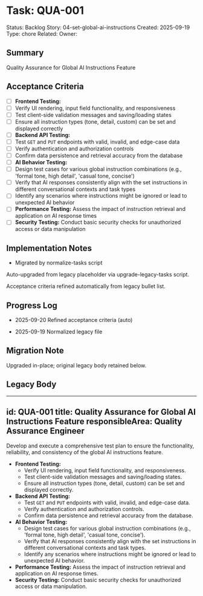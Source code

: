 # Task: QUA-001
Status: Backlog
Story: 04-set-global-ai-instructions
Created: 2025-09-19
Type: chore
Related:
Owner:

## Summary
Quality Assurance for Global AI Instructions Feature

## Acceptance Criteria

- [ ] **Frontend Testing:**
- [ ] Verify UI rendering, input field functionality, and responsiveness
- [ ] Test client-side validation messages and saving/loading states
- [ ] Ensure all instruction types (tone, detail, custom) can be set and displayed correctly
- [ ] **Backend API Testing:**
- [ ] Test `GET` and `PUT` endpoints with valid, invalid, and edge-case data
- [ ] Verify authentication and authorization controls
- [ ] Confirm data persistence and retrieval accuracy from the database
- [ ] **AI Behavior Testing:**
- [ ] Design test cases for various global instruction combinations (e.g., 'formal tone, high detail', 'casual tone, concise')
- [ ] Verify that AI responses consistently align with the set instructions in different conversational contexts and task types
- [ ] Identify any scenarios where instructions might be ignored or lead to unexpected AI behavior
- [ ] **Performance Testing:** Assess the impact of instruction retrieval and application on AI response times
- [ ] **Security Testing:** Conduct basic security checks for unauthorized access or data manipulation

## Implementation Notes
- Migrated by normalize-tasks script

Auto-upgraded from legacy placeholder via upgrade-legacy-tasks script.


Acceptance criteria refined automatically from legacy bullet list.
## Progress Log
- 2025-09-20 Refined acceptance criteria (auto)

- 2025-09-19 Normalized legacy file
## Migration Note
Upgraded in-place; original legacy body retained below.

## Legacy Body
---
id: QUA-001
title: Quality Assurance for Global AI Instructions Feature
responsibleArea: Quality Assurance Engineer
---
Develop and execute a comprehensive test plan to ensure the functionality, reliability, and consistency of the global AI instructions feature.
*   **Frontend Testing:**
    *   Verify UI rendering, input field functionality, and responsiveness.
    *   Test client-side validation messages and saving/loading states.
    *   Ensure all instruction types (tone, detail, custom) can be set and displayed correctly.
*   **Backend API Testing:**
    *   Test `GET` and `PUT` endpoints with valid, invalid, and edge-case data.
    *   Verify authentication and authorization controls.
    *   Confirm data persistence and retrieval accuracy from the database.
*   **AI Behavior Testing:**
    *   Design test cases for various global instruction combinations (e.g., 'formal tone, high detail', 'casual tone, concise').
    *   Verify that AI responses consistently align with the set instructions in different conversational contexts and task types.
    *   Identify any scenarios where instructions might be ignored or lead to unexpected AI behavior.
*   **Performance Testing:** Assess the impact of instruction retrieval and application on AI response times.
*   **Security Testing:** Conduct basic security checks for unauthorized access or data manipulation.